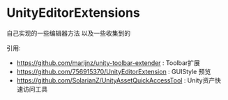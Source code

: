 # UnityEditorExtensions

自己实现的一些编辑器方法 以及一些收集到的

引用:
- https://github.com/marijnz/unity-toolbar-extender : Toolbar扩展
- https://github.com/756915370/UnityEditorExtension : GUIStyle 预览
- https://github.com/SolarianZ/UnityAssetQuickAccessTool : Unity资产快速访问工具
